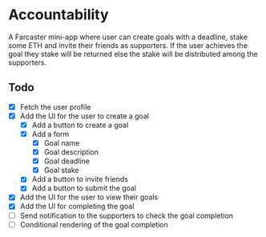 # Accountability

A Farcaster mini-app where user can create goals with a deadline, stake some ETH and invite their friends as supporters. If the user achieves the goal they stake will be returned else the stake will be distributed among the supporters.

## Todo

- [x] Fetch the user profile
- [x] Add the UI for the user to create a goal
  - [x] Add a button to create a goal
  - [x] Add a form
    - [x] Goal name
    - [x] Goal description
    - [x] Goal deadline
    - [x] Goal stake
  - [x] Add a button to invite friends
  - [x] Add a button to submit the goal
- [x] Add the UI for the user to view their goals
- [x] Add the UI for completing the goal
- [ ] Send notification to the supporters to check the goal completion
- [ ] Conditional rendering of the goal completion
